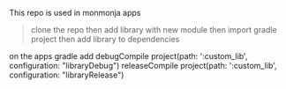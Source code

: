 This repo is used in monmonja apps
> clone the repo then add library with new module then import gradle project then add library to dependencies

on the apps gradle add
    debugCompile project(path: ':custom_lib', configuration: "libraryDebug")
    releaseCompile project(path: ':custom_lib', configuration: "libraryRelease")



